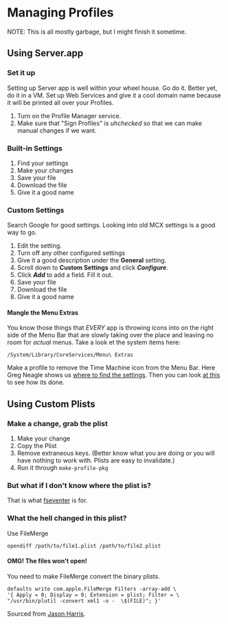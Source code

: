 # Managing Profiles

NOTE: This is all mostly garbage, but I might finish it sometime.
## Using Server.app

### Set it up

Setting up Server app is well within your wheel house. Go do it. Better yet, do it in a VM. Set up Web Services and give it a cool domain name because it will be printed all over your Profiles.

1. Turn on the Profile Manager service.
2. Make sure that "Sign Profiles" is *uhchecked* so that we can make manual changes if we want.

### Built-in Settings

1. Find your settings
2. Make your changes
3. Save your file
4. Download the file
5. Give it a good name


### Custom Settings

Search Google for good settings. Looking into old MCX settings is a good way to go.

1. Edit the setting.
2. Turn off any other configured settings
3. Give it a good description under the **General** setting.
4. Scroll down to **Custom Settings** and click ***Configure***.
5. Click ***Add*** to add a field. Fill it out.
6. Save your file
7. Download the file
8. Give it a good name


#### Mangle the Menu Extras

You know those things that *EVERY* app is throwing icons into on the right side of the Menu Bar that are slowly taking over the place and leaving no room for *actual* menus. Take a look et the system items here:

	/System/Library/CoreServices/Menu\ Extras
	
Make a profile to remove the Time Machine icon from the Menu Bar. Here Greg Neagle shows us [where to find the settings](http://managingosx.wordpress.com/2008/02/12/timemachine-menu-extra-management/). Then you can look [at this](http://swytechnotes.wordpress.com/2013/11/05/time-machine-menubar-item-via-profiles/) to see how its done.


## Using Custom Plists

### Make a change, grab the plist

1. Make your change
2. Copy the Plist
3. Remove extraneous keys. (Better know what you are doing or you will have nothing to work with. Plists are easy to invalidate.)
4. Run it through `make-profile-pkg`


### But what if I don't know where the plist is?

That is what [fseventer](http://www.fernlightning.com/doku.php?id=software:fseventer:start) is for.


### What the hell changed in this plist?

Use FileMerge 

	opendiff /path/to/file1.plist /path/to/file2.plist
	
#### OMG! The files won't open!

You need to make FileMerge convert the binary plists.

	defaults write com.apple.FileMerge Filters -array-add \
	'{ Apply = 0; Display = 0; Extension = plist; Filter = \
	"/usr/bin/plutil -convert xml1 -o -  \$(FILE)"; }'

Sourced from [Jason Harris](http://jasonfharris.com/blog/2010/04/make-filemerge-diff-plist-files/).
